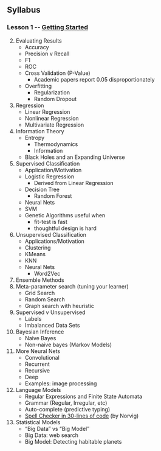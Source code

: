 ## Syllabus

### Lesson 1 -- [Getting Started](lesson01-getting-started.md)



2. Evaluating Results
    - Accuracy
    - Precision v Recall
    - F1
    - ROC
    - Cross Validation (P-Value)
        - Academic papers report 0.05 disproportionately
    - Overfitting
        - Regularization
        - Random Dropout
3. Regression
    - Linear Regression
    - Nonlinear Regression
    - Multivariate Regression
4. Information Theory
    - Entropy
        - Thermodynamics
        - Information
    - Black Holes and an Expanding Universe
5. Supervised Classification
    - Application/Motivation
    - Logistic Regression
        - Derived from Linear Regression
    - Decision Tree
        - Random Forest
    - Neural Nets
    - SVM
    - Genetic Algorithms useful when
        - fit-test is fast
        - thoughtful design is hard
6. Unsupervised Classification
    - Applications/Motivation
    - Clustering
    - KMeans
    - KNN
    - Neural Nets
        - Word2Vec
7. Ensemble Methods
8. Meta-parameter search (tuning your learner)
    - Grid Search
    - Random Search
    - Graph search with heuristic
9. Supervised v Unsupervised
    - Labels
    - Imbalanced Data Sets
10. Bayesian Inference
    - Naive Bayes
    - Non-naive bayes (Markov Models)
11. More Neural Nets
    - Convolutional
    - Recurrent
    - Recursive
    - Deep
    - Examples: image processing
12. Language Models
    - Regular Expressions and Finite State Automata
    - Grammar (Regular, Irregular, etc)
    - Auto-complete (predictive typing)
    - [Spell Checker in 30-lines of code](http://norvig.com/spell-correct.html) (by Norvig)
13. Statistical Models
    - “Big Data” vs “Big Model”
    - Big Data: web search 
    - Big Model: Detecting habitable planets
